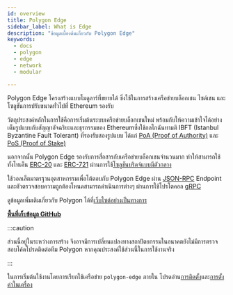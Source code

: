 ```yaml
---
id: overview
title: Polygon Edge
sidebar_label: What is Edge
description: "ข้อมูลเบื้องต้นเกี่ยวกับ Polygon Edge"
keywords:
  - docs
  - polygon
  - edge
  - network
  - modular

---
```


Polygon Edge โครงสร้างแบบโมดูลาร์ที่ขยายได้ ซึ่งใช้ในการสร้างเครือข่ายบล็อกเชน ไซด์เชน และโซลูชันการปรับขนาดทั่วไปที่ Ethereum รองรับ

วัตถุประสงค์หลักในการใช้คือการเริ่มต้นระบบเครือข่ายบล็อกเชนใหม่ พร้อมกับให้ความเข้าใจได้อย่างเต็มรูปแบบกับสัญญาอัจฉริยะและธุรกรรมของ Ethereumซึ่งใช้กลไกฉันทามติ IBFT (Istanbul Byzantine Fault Tolerant) ที่รองรับสองรูปแบบ ได้แก่ [PoA (Proof of Authority)](/docs/edge/consensus/poa) และ [PoS (Proof of Stake)](/docs/edge/consensus/pos-stake-unstake)

นอกจากนั้น Polygon Edge รองรับการสื่อสารกับเครือข่ายบล็อกเชนจำนวนมาก ทำให้สามารถใช้ทั้งโทเค็น [ERC-20](https://ethereum.org/en/developers/docs/standards/tokens/erc-20) และ [ERC-721](https://ethereum.org/en/developers/docs/standards/tokens/erc-721) ผ่านการใช้[โซลูชันบริดจ์แบบมีตัวกลาง](/docs/edge/additional-features/chainbridge/overview)

ใช้วอลเล็ตมาตรฐานอุตสาหกรรมเพื่อโต้ตอบกับ Polygon Edge ผ่าน [JSON-RPC](/docs/edge/working-with-node/query-json-rpc) Endpoint และตัวตรวจสอบความถูกต้องโหนดสามารถดำเนินการต่างๆ ผ่านการใช้โปรโตคอล [gRPC](/docs/edge/working-with-node/query-operator-info)

ดูข้อมูลเพิ่มเติมเกี่ยวกับ Polygon ได้ที่[เว็บไซต์อย่างเป็นทางการ](https://polygon.technology)

**[พื้นที่เก็บข้อมูล GitHub](https://github.com/0xPolygon/polygon-edge)**

:::caution

ส่วนนี้อยู่ในระหว่างการสร้าง จึงอาจมีการเปลี่ยนแปลงทางสถาปัตยกรรมในอนาคตยังไม่มีการตรวจสอบโค้ดโปรดติดต่อทีม Polygon หากคุณประสงค์ใช้ส่วนนี้ในการใช้งานจริง

:::



ในการเริ่มต้นใช้งานโดยการเรียกใช้เครือข่าย `polygon-edge` ภายใน โปรดอ่าน[การติดตั้ง](/docs/edge/get-started/installation)และ[การตั้งค่าในเครื่อง](/docs/edge/get-started/set-up-ibft-locally)
